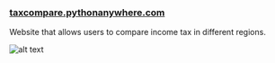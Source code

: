 ### [taxcompare.pythonanywhere.com](http://taxcompare.pythonanywhere.com)

Website that allows users to compare income tax in different regions.

![alt text](https://repository-images.githubusercontent.com/364056999/043d2280-adea-11eb-9bfa-68818fa8689a)
